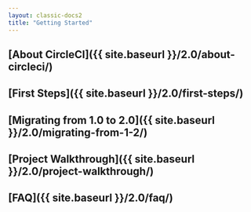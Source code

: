 ```yaml
---
layout: classic-docs2
title: "Getting Started"
---
```


## [About CircleCI]({{ site.baseurl }}/2.0/about-circleci/)

## [First Steps]({{ site.baseurl }}/2.0/first-steps/)

## [Migrating from 1.0 to 2.0]({{ site.baseurl }}/2.0/migrating-from-1-2/)

## [Project Walkthrough]({{ site.baseurl }}/2.0/project-walkthrough/)

## [FAQ]({{ site.baseurl }}/2.0/faq/)